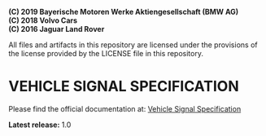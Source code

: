**(C) 2019 Bayerische Motoren Werke Aktiengesellschaft (BMW AG)**<br>
**(C) 2018 Volvo Cars**<br>
**(C) 2016 Jaguar Land Rover**<br>

All files and artifacts in this repository are licensed under the
provisions of the license provided by the LICENSE file in this repository.

# VEHICLE SIGNAL SPECIFICATION

Please find the official documentation at: [Vehicle Signal Specification](https://genivi.github.io/vehicle_signal_specification/)

**Latest release:** 1.0
